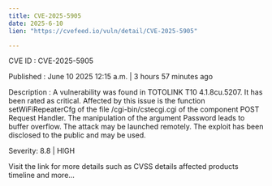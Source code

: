 ```yaml
---
title: CVE-2025-5905
date: 2025-6-10
lien: "https://cvefeed.io/vuln/detail/CVE-2025-5905"

---
```


CVE ID : CVE-2025-5905

Published :  June 10
2025
12:15 a.m. | 3 hours
57 minutes ago

Description : A vulnerability was found in TOTOLINK T10 4.1.8cu.5207. It has been rated as critical. Affected by this issue is the function setWiFiRepeaterCfg of the file /cgi-bin/cstecgi.cgi of the component POST Request Handler. The manipulation of the argument Password leads to buffer overflow. The attack may be launched remotely. The exploit has been disclosed to the public and may be used.

Severity: 8.8 | HIGH

Visit the link for more details
such as CVSS details
affected products
timeline
and more...
